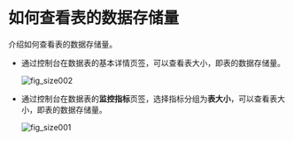 # 如何查看表的数据存储量

介绍如何查看表的数据存储量。

-   通过控制台在数据表的基本详情页签，可以查看表大小，即表的数据存储量。

    ![fig_size002](https://static-aliyun-doc.oss-cn-hangzhou.aliyuncs.com/assets/img/zh-CN/3868958951/p134090.png)

-   通过控制台在数据表的**监控指标**页签，选择指标分组为**表大小**，可以查看表大小，即表的数据存储量。

    ![fig_size001](https://static-aliyun-doc.oss-cn-hangzhou.aliyuncs.com/assets/img/zh-CN/3868958951/p134089.png)


